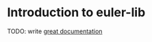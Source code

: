 # Introduction to euler-lib

TODO: write [great documentation](http://jacobian.org/writing/what-to-write/)
